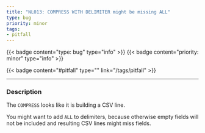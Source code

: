 ```yaml
---
title: "NL013: COMPRESS WITH DELIMITER might be missing ALL"
type: bug
priority: minor
tags:
- pitfall 
---
```


{{< badge content="type: bug" type="info" >}}
{{< badge content="priority: minor" type="info" >}}


{{< badge content="#pitfall" type="" link="/tags/pitfall" >}}

---

### Description
The `COMPRESS` looks like it is building a CSV line.

You might want to add `ALL` to delimiters, because otherwise empty fields will not be included and resulting CSV lines might miss fields.
